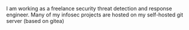 I am working as a freelance security threat detection and response engineer. Many of my infosec projects are hosted on my self-hosted git server  (based on gitea)
